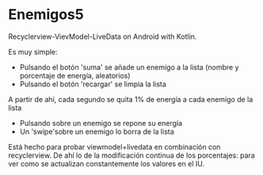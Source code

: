 # Enemigos5
Recyclerview-VievModel-LiveData on Android with Kotlin.

Es muy simple:
- Pulsando el botón 'suma' se añade un enemigo a la lista (nombre y porcentaje de energía, aleatorios)
- Pulsando el botón 'recargar' se limpia la lista

A partir de ahí, cada segundo se quita 1% de energía a cada enemigo de la lista
- Pulsando sobre un enemigo se repone su energía
- Un 'swipe'sobre un  enemigo lo borra de la lista

Está hecho para probar viewmodel+livedata en combinación con recyclerview. De ahí lo de la modificación continua de los porcentajes: para ver como se actualizan constantemente los valores en el IU.
